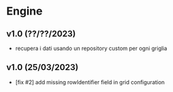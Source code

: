 # Engine

## v1.0 (??/??/2023)

 - recupera i dati usando un repository custom per ogni griglia

## v1.0 (25/03/2023)

 - [fix #2] add missing rowIdentifier field in grid configuration
